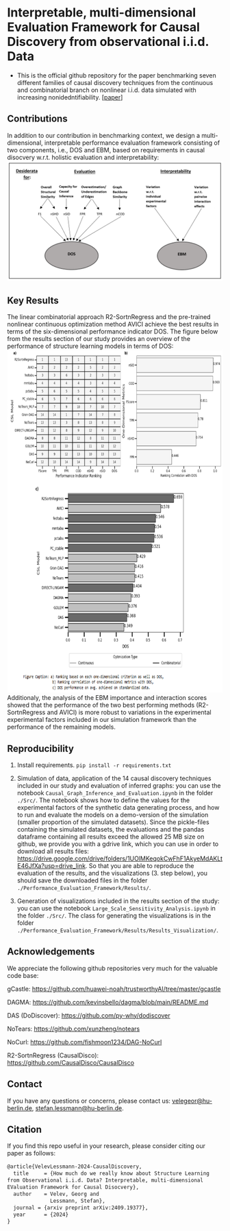 # Interpretable, multi-dimensional Evaluation Framework for Causal Discovery from observational i.i.d. Data

* This is the official github repository for the paper benchmarking seven different families of causal discovery techniques from the continuous and combinatorial branch on nonlinear i.i.d. data simulated with increasing nonidedntifiability. [[paper](https://arxiv.org/abs/2409.19377)]

## **Contributions**
In addition to our contribution in benchmarking context, we design a multi-dimensional, interpretable performance evaluation framework consisting of two components, i.e., DOS and EBM, based on requirements in causal disocvery w.r.t. holistic evaluation and interpretability:  <br>
![Alt text](Results_Visualization/Images/DOS_Int.PNG)


## **Key Results**
The linear combinatorial approach R2-SortnRegress and the pre-trained nonlinear continuous optimization method AVICI achieve the best results in terms of the six-dimensional performance indicator DOS. The figure below from the results section of our study provides an overview of the performance of structure learning models in terms of DOS: <br>
<img src="https://github.com/gvelev123/Causal_Discovery_iid_Data/blob/main/Results_Visualization/Images/Results_Summary.PNG" alt="Alt-Text" width="700" height="800"><br>
Additionaly, the analysis of the EBM importance and interaction scores showed that the performance of the two best performing methods (R2-SortnRegress and AVICI) is more robust to variations in the experimental experimental factors included in our simulation framework than the performance of the remaining models.

## **Reproducibility**
1. Install requirements. ```pip install -r requirements.txt```

2. Simulation of data, application of the 14 causal discovery techniques included in our study and evaluation of inferred graphs: you can use the notebook ```Causal_Graph_Inference_and_Evaluation.ipynb``` in the folder  ```./Src/```. The notebook shows how to define the values for the experimental factors of the synthetic data generating process, and how to run and evaluate the models on a demo-version of the simulation (smaller proportion of the simulated datasets). Since the pickle-files containing the simulated datasets, the evaluations and the pandas dataframe containing all results exceed the allowed 25 MB size on github, we provide you with a gdrive link, which you can use in order to download all results files: https://drive.google.com/drive/folders/1UOlMKeqokCwFhF1AkyeMdAKLtE46JfXa?usp=drive_link. So that you are able to reproduce the evaluation of the results, and the visualizations (3. step below), you should save the downloaded files in the folder ```./Performance_Evaluation_Framework/Results/```.

3. Generation of visualizations included in the results section of the study:
you can use the notebook ```Large_Scale_Sensitivity_Analysis.ipynb``` in the folder  ```./Src/```. The class for generating the visualizations is in the folder  ```./Performance_Evaluation_Framework/Results/Results_Visualization/```.


## **Acknowledgements**

We appreciate the following github repositories very much for the valuable code base:

gCastle: https://github.com/huawei-noah/trustworthyAI/tree/master/gcastle

DAGMA: https://github.com/kevinsbello/dagma/blob/main/README.md

DAS (DoDiscover): https://github.com/py-why/dodiscover

NoTears: https://github.com/xunzheng/notears

NoCurl: https://github.com/fishmoon1234/DAG-NoCurl

R2-SortnRegress (CausalDisco): https://github.com/CausalDisco/CausalDisco


## **Contact**

If you have any questions or concerns, please contact us: velegeor@hu-berlin.de, stefan.lessmann@hu-berlin.de. 

## **Citation**

If you find this repo useful in your research, please consider citing our paper as follows:

```
@article{VelevLessmann-2024-CausalDiscovery,
  title     = {How much do we really know about Structure Learning from Observational i.i.d. Data? Interpretable, multi-dimensional EValuation Framework for Causal Disocvery},
  author    = Velev, Georg and
              Lessmann, Stefan},
  journal = {arxiv preprint arXiv:2409.19377},
  year      = {2024}
}
```

